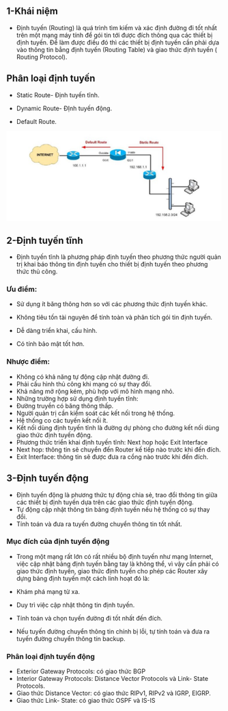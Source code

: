 ## 1-Khái niệm

- Định tuyến (Routing) là quá trình tìm kiếm và xác định đường đi tốt nhất trên một mạng máy tính để gói tin tới được đích thông qua các thiết bị định tuyến.
Để làm được điều đó thì các thiết bị định tuyến cần phải dựa vào thông tin bẳng định tuyến (Routing Table) và giao thức định tuyến ( Routing Protocol).
## Phân loại định tuyến

- Static Route- Định tuyến tĩnh.

- Dynamic Route- ĐỊnh tuyến động.

- Default Route.

<img src="imgosi/26.png">

## 2-Định tuyến tĩnh

- Định tuyến tĩnh là phương pháp định tuyến theo phương thức người quản trị khai báo thông tin định tuyến cho thiết bị định tuyến theo phương thức thủ công.
### Ưu điểm:
- Sử dụng ít băng thông hơn so với các phương thức định tuyến khác.

- Không tiêu tốn tài nguyên để tính toàn và phân tích gói tin định tuyến.
- Dễ dàng triển khai, cấu hình.
- Có tính bảo mật tốt hơn.
### Nhược điểm:
- Không có khả năng tự động cập nhật đường đi.
- Phải cấu hình thủ công khi mạng có sự thay đổi.
- Khả năng mở rộng kém, phù hợp với mô hình mạng nhỏ.
- Những trường hợp sử dụng định tuyến tĩnh:
- Đường truyền có băng thông thấp.
- Người quản trị cần kiểm soát các kết nối trong hệ thống.
- Hệ thống co các tuyến kết nối ít.
- Kết nối dùng định tuyến tĩnh là đường dự phòng cho đường kết nối dùng giao thức định tuyến động.
- Phương thức triển khai định tuyến tĩnh: Next hop hoặc Exit Interface
- Next hop: thông tin sẽ chuyển đến Router kế tiếp nào trước khi đến đích.
- Exit Interface: thông tin sẽ được đưa ra cổng nào trước khi đến đích.

## 3-Định tuyến động

- Định tuyến động là phương thức tự động chia sẻ, trao đổi thông tin giữa các thiết bị định tuyến dựa trên các giao thức định tuyến động.
- Tự động cập nhật thông tin bảng định tuyến nếu hệ thống có sự thay đổi.
- Tính toán và đưa ra tuyến đường chuyển thông tin tốt nhất.

### Mục đích của định tuyến động

- Trong một mạng rất lớn có rất nhiều bộ định tuyến như mạng Internet, việc cập nhật bảng định tuyến bằng tay là không thể, vì vậy cần phải có giao thức định tuyến, giao thức định tuyến cho phép các Router xây dựng bảng định tuyến một cách linh hoạt đó là:

- Khám phá mạng từ xa.
- Duy trì việc cập nhật thông tin định tuyến.
- Tính toán và chọn tuyến đường đi tốt nhất đến đích.
- Nếu tuyến đường chuyển thông tin chính bị lỗi, tự tính toán và đưa ra tuyến đường chuyển thông tin backup.

### Phân loại định tuyến động

- Exterior Gateway Protocols: có giao thức BGP
- Interior Gateway Protocols: Distance Vector Protocols và Link- State Protocols.
- Giao thức Distance Vector: có giao thức RIPv1, RIPv2 và IGRP, EIGRP.
- Giao thức Link- State: có giao thức OSPF và IS-IS




